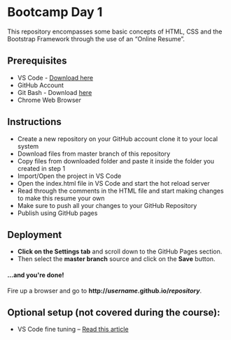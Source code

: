 # Bootcamp Day 1

This repository encompasses some basic concepts of HTML, CSS and the Bootstrap Framework through the use of an “Online Resume”.


## Prerequisites

 - VS Code - [Download here](https://code.visualstudio.com/)
 - GitHub Account
 - Git Bash - Download [here](https://git-scm.com/downloads)
 - Chrome Web Browser

## Instructions

 - Create a new repository on your GitHub account clone it to your local system
 - Download files from master branch of this repository
 - Copy files from downloaded folder and paste it inside the folder you created in step 1
 - Import/Open the project in VS Code
 - Open the index.html file in VS Code and start the hot reload server
 - Read through the comments in the HTML file and start making changes to make this resume your own
 - Make sure to push all your changes to your GitHub Repository
 - Publish using GitHub pages

## Deployment

 - **Click on the Settings tab** and scroll down to the GitHub Pages section.
 - Then select the **master branch** source and click on the **Save** button.

#### …and you're done!
Fire up a browser and go to **http://_username_.github.io/_repository_**.


## Optional setup (not covered during the course):

 - VS Code fine tuning – [Read this article](https://scotch.io/bar-talk/22-best-visual-studio-code-extensions-for-web-development)
